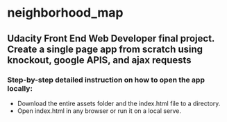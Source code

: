 # neighborhood_map

## Udacity Front End Web Developer final project. Create a single page app from scratch using knockout, google APIS, and ajax requests

### Step-by-step detailed instruction on how to open the app locally:
* Download the entire assets folder and the index.html file to a directory.
* Open index.html in any browser or run it on a local serve.


